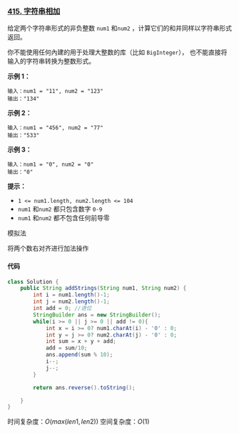### [415. 字符串相加](https://leetcode.cn/problems/add-strings/)

给定两个字符串形式的非负整数 `num1` 和`num2` ，计算它们的和并同样以字符串形式返回。

你不能使用任何內建的用于处理大整数的库（比如 `BigInteger`）， 也不能直接将输入的字符串转换为整数形式。



**示例 1：**

```
输入：num1 = "11", num2 = "123"
输出："134"
```

**示例 2：**

```
输入：num1 = "456", num2 = "77"
输出："533"
```

**示例 3：**

```
输入：num1 = "0", num2 = "0"
输出："0"
```

 

**提示：**

- `1 <= num1.length, num2.length <= 104`
- `num1` 和`num2` 都只包含数字 `0-9`
- `num1` 和`num2` 都不包含任何前导零



模拟法

将两个数右对齐进行加法操作



#### 代码

```java
class Solution {
    public String addStrings(String num1, String num2) {
        int i = num1.length()-1;
        int j = num2.length()-1;
        int add = 0; //进位
        StringBuilder ans = new StringBuilder();
        while(i >= 0 || j >= 0 || add != 0){
            int x = i >= 0? num1.charAt(i) - '0' : 0;
            int y = j >= 0? num2.charAt(j) - '0' : 0;
            int sum = x + y + add;
            add = sum/10;
            ans.append(sum % 10);
            i--;
            j--;
        }

        return ans.reverse().toString();

    }
}
```

时间复杂度：$O(max⁡(len1,len2))$
空间复杂度：$O(1)$

